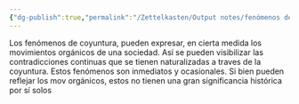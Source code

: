 ```yaml
---
{"dg-publish":true,"permalink":"/Zettelkasten/Output notes/fenómenos de coyuntura/","noteIcon":"","created":"2025-06-01T21:56:31.071-04:00"}
---
```



Los fenómenos de coyuntura, pueden expresar, en cierta medida los movimientos orgánicos de una sociedad. Así se pueden visibilizar las contradicciones continuas que se tienen naturalizadas a traves de la coyuntura. Estos fenómenos son inmediatos y ocasionales. Si bien pueden reflejar los mov orgánicos, estos no tienen una gran significancia histórica por sí solos